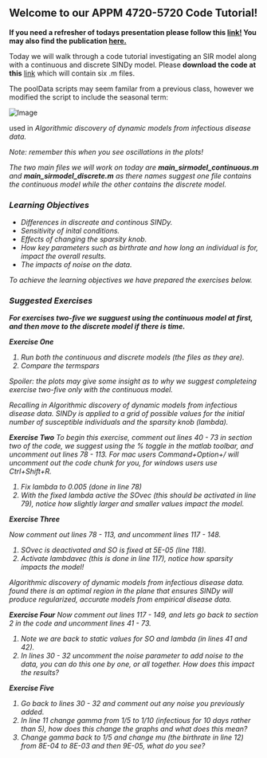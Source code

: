 ## Welcome to our APPM 4720-5720 Code Tutorial!

**If you need a refresher of todays presentation please follow this [link!](https://docs.google.com/presentation/d/1GRg98F1XywcRTaKcQUPaYT0xAZytR4CvTtMcDWtW5C8/edit?usp=sharing) You may also find the publication [here.](https://doi.org/10.1038/s41598-020-63877-w)**

Today we will walk through a code tutorial investigating an SIR model along with a continuous and discrete SINDy model. Please **download the code at this** [link](https://github.com/JasmineGarland/SIRSINDy_Tutorial/tree/main/CodeTutorial) which will contain six .m files. 

The poolData scripts may seem familar from a previous class, however we modified the script to include the seasonal term:
   
 ![Image](/SIRSINDy_Tutorial/docs/assets/Picture1.png)
  
used in <em> Algorithmic discovery of dynamic models from infectious disease data. <em>
   
Note: remember this when you see oscillations in the plots!

The two main files we will work on today are **main_sirmodel_continuous.m** and **main_sirmodel_discrete.m** as there names suggest one file contains the continuous model while the other contains the discrete model.
  

### Learning Objectives
 

- Differences in discreate and continous SINDy.
- Sensitivity of inital conditions. 
- Effects of changing the sparsity knob.
- How key parameters such as birthrate and how long an individual is for, impact the overall results.
- The impacts of noise on the data.


To achieve the learning objectives we have prepared the exercises below.
  
### Suggested Exercises

   **For exercises two-five we sugguest using the continuous model at first, and then move to the discrete model if there is time.**


**Exercise One**
1. Run both the continuous and discrete models (the files as they are).
2. Compare the termspars
   
Spoiler: the plots may give some insight as to why we suggest completeing exercise two-five only with the continuous model.
   
Recalling in <em> Algorithmic discovery of dynamic models from infectious disease data. <em> SINDy is applied to a grid of possible values for the initial number of susceptible individuals and the sparsity knob (lambda).

**Exercise Two**
To begin this exercise, comment out lines 40 - 73 in section two of the code, we suggest using the % toggle in the matlab toolbar, and uncomment out lines 78 - 113. For mac users Command+Option+/ will uncomment out the code chunk for you, for windows users use Ctrl+Shift+R.
   
1. Fix lambda to 0.005 (done in line 78)
2. With the fixed lambda active the SOvec (this should be activated in line 79), notice how slightly larger and smaller values impact the model.

**Exercise Three**
 
Now comment out lines 78 - 113, and uncomment lines 117 - 148.
   
1. SOvec is deactivated and SO is fixed at 5E-05 (line 118).
2. Activate lambdavec (this is done in line 117), notice how sparsity impacts the model!
   
<em> Algorithmic discovery of dynamic models from infectious disease data. <em> found there is an optimal region in the plane that ensures SINDy will produce regularized, accurate models from empirical disease data.

**Exercise Four**
Now comment out lines 117 - 149, and lets go back to section 2 in the code and uncomment lines 41 - 73.
   
1. Note we are back to static values for SO and lambda (in lines 41 and 42).
2. In lines 30 - 32 uncomment the noise parameter to add noise to the data, you can do this one by one, or all together. How does this impact the results?
   
**Exercise Five**
1. Go back to lines 30 - 32 and comment out any noise you previously added. 
2. In line 11 change gamma from 1/5 to 1/10 (infectious for 10 days rather than 5), 
how does this change the graphs and what does this mean?
3. Change gamma back to 1/5 and change mu (the birthrate in line 12) from 8E-04 
to 8E-03 and then 9E-05, what do you see?
   
   
 
